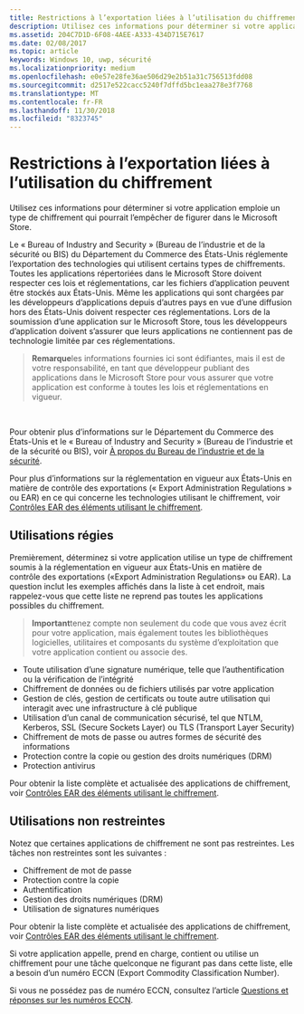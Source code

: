 ```yaml
---
title: Restrictions à l’exportation liées à l’utilisation du chiffrement
description: Utilisez ces informations pour déterminer si votre application emploie un type de chiffrement qui pourrait l’empêcher de figurer dans le Microsoft Store.
ms.assetid: 204C7D1D-6F08-4AEE-A333-434D715E7617
ms.date: 02/08/2017
ms.topic: article
keywords: Windows 10, uwp, sécurité
ms.localizationpriority: medium
ms.openlocfilehash: e0e57e28fe36ae506d29e2b51a31c756513fdd08
ms.sourcegitcommit: d2517e522cacc5240f7dffd5bc1eaa278e3f7768
ms.translationtype: MT
ms.contentlocale: fr-FR
ms.lasthandoff: 11/30/2018
ms.locfileid: "8323745"
---
```

# <a name="export-restrictions-on-cryptography"></a>Restrictions à l’exportation liées à l’utilisation du chiffrement



Utilisez ces informations pour déterminer si votre application emploie un type de chiffrement qui pourrait l’empêcher de figurer dans le Microsoft Store.

Le « Bureau of Industry and Security » (Bureau de l’industrie et de la sécurité ou BIS) du Département du Commerce des États-Unis réglemente l’exportation des technologies qui utilisent certains types de chiffrements. Toutes les applications répertoriées dans le Microsoft Store doivent respecter ces lois et réglementations, car les fichiers d’application peuvent être stockés aux États-Unis. Même les applications qui sont chargées par les développeurs d’applications depuis d’autres pays en vue d’une diffusion hors des États-Unis doivent respecter ces réglementations. Lors de la soumission d’une application sur le Microsoft Store, tous les développeurs d’application doivent s’assurer que leurs applications ne contiennent pas de technologie limitée par ces réglementations.

> **Remarque**les informations fournies ici sont édifiantes, mais il est de votre responsabilité, en tant que développeur publiant des applications dans le Microsoft Store pour vous assurer que votre application est conforme à toutes les lois et réglementations en vigueur.

 

Pour obtenir plus d’informations sur le Département du Commerce des États-Unis et le « Bureau of Industry and Security » (Bureau de l’industrie et de la sécurité ou BIS), voir [À propos du Bureau de l’industrie et de la sécurité](http://go.microsoft.com/fwlink/p/?LinkID=245644).

Pour plus d’informations sur la réglementation en vigueur aux États-Unis en matière de contrôle des exportations (« Export Administration Regulations » ou EAR) en ce qui concerne les technologies utilisant le chiffrement, voir [Contrôles EAR des éléments utilisant le chiffrement](http://go.microsoft.com/fwlink/p/?LinkID=245645).

## <a name="governed-uses"></a>Utilisations régies

Premièrement, déterminez si votre application utilise un type de chiffrement soumis à la réglementation en vigueur aux États-Unis en matière de contrôle des exportations («Export Administration Regulations» ou EAR). La question inclut les exemples affichés dans la liste à cet endroit, mais rappelez-vous que cette liste ne reprend pas toutes les applications possibles du chiffrement.

> **Important**tenez compte non seulement du code que vous avez écrit pour votre application, mais également toutes les bibliothèques logicielles, utilitaires et composants du système d’exploitation que votre application contient ou associe des.

-   Toute utilisation d’une signature numérique, telle que l’authentification ou la vérification de l’intégrité
-   Chiffrement de données ou de fichiers utilisés par votre application
-   Gestion de clés, gestion de certificats ou toute autre utilisation qui interagit avec une infrastructure à clé publique
-   Utilisation d’un canal de communication sécurisé, tel que NTLM, Kerberos, SSL (Secure Sockets Layer) ou TLS (Transport Layer Security)
-   Chiffrement de mots de passe ou autres formes de sécurité des informations
-   Protection contre la copie ou gestion des droits numériques (DRM)
-   Protection antivirus

Pour obtenir la liste complète et actualisée des applications de chiffrement, voir [Contrôles EAR des éléments utilisant le chiffrement](http://go.microsoft.com/fwlink/p/?LinkID=245645).

## <a name="non-restricted-uses"></a>Utilisations non restreintes

Notez que certaines applications de chiffrement ne sont pas restreintes. Les tâches non restreintes sont les suivantes :

-   Chiffrement de mot de passe
-   Protection contre la copie
-   Authentification
-   Gestion des droits numériques (DRM)
-   Utilisation de signatures numériques

Pour obtenir la liste complète et actualisée des applications de chiffrement, voir [Contrôles EAR des éléments utilisant le chiffrement](http://go.microsoft.com/fwlink/p/?LinkID=245645).

Si votre application appelle, prend en charge, contient ou utilise un chiffrement pour une tâche quelconque ne figurant pas dans cette liste, elle a besoin d’un numéro ECCN (Export Commodity Classification Number).

Si vous ne possédez pas de numéro ECCN, consultez l’article [Questions et réponses sur les numéros ECCN](http://go.microsoft.com/fwlink/p/?LinkID=245646).
